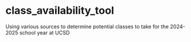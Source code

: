 # class_availability_tool
Using various sources to determine potential classes to take for the 2024-2025 school year at UCSD

